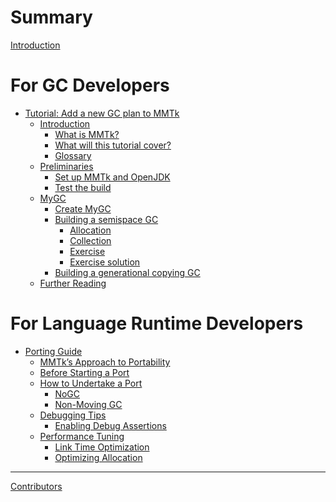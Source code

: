 # Summary

[Introduction](README.md)

# For GC Developers

- [Tutorial: Add a new GC plan to MMTk](tutorial/prefix.md)
    - [Introduction]()
        - [What is MMTk?](tutorial/intro/what_is_mmtk.md)
        - [What will this tutorial cover?](tutorial/intro/what_will_this_tutorial_cover.md)
        - [Glossary](tutorial/intro/glossary.md)
    - [Preliminaries]()
        - [Set up MMTk and OpenJDK](tutorial/preliminaries/set_up.md)
        - [Test the build](tutorial/preliminaries/test.md)
    - [MyGC]()
        - [Create MyGC](tutorial/mygc/create.md)
        - [Building a semispace GC](tutorial/mygc/ss/prefix.md)
            - [Allocation](tutorial/mygc/ss/alloc.md)
            - [Collection](tutorial/mygc/ss/collection.md)
            - [Exercise](tutorial/mygc/ss/exercise.md)
            - [Exercise solution](tutorial/mygc/ss/exercise_solution.md)
        - [Building a generational copying GC](tutorial/mygc/gencopy.md)
    - [Further Reading](tutorial/further_reading.md)


# For Language Runtime Developers

- [Porting Guide](portingguide/prefix.md)
    - [MMTk’s Approach to Portability](portingguide/portability.md)
    - [Before Starting a Port](portingguide/before_start.md)
    - [How to Undertake a Port](portingguide/howto/prefix.md)
        - [NoGC](portingguide/howto/nogc.md)
        - [Non-Moving GC](portingguide/howto/non_moving_gc.md)
    - [Debugging Tips](portingguide/debugging/prefix.md)
        - [Enabling Debug Assertions](portingguide/debugging/assertions.md)
    - [Performance Tuning](portingguide/perf_tuning/prefix.md)
        - [Link Time Optimization](portingguide/perf_tuning/lto.md)
        - [Optimizing Allocation](portingguide/perf_tuning/alloc.md)

-----------

[Contributors](misc/contributors.md)
